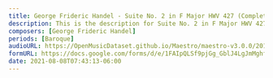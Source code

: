 ```yaml
---
title: George Frideric Handel - Suite No. 2 in F Major HWV 427 (Complete) (1)
description: This is the description for Suite No. 2 in F Major HWV 427 (Complete) by George Frideric Handel
composers: [George Frideric Handel]
periods: [Baroque]
audioURL: https://OpenMusicDataset.github.io/Maestro/maestro-v3.0.0/2017/MIDI-Unprocessed_079_PIANO079_MID--AUDIO-split_07-09-17_Piano-e_1-04_wav--1.midi
formURL: https://docs.google.com/forms/d/e/1FAIpQLSf9pjGg_GblJ4LgJmMghfyDN6UqmCxeq7TdlvSB82jV_6o4UQ/viewform
date: 2021-08-08T07:43:13-06:00
---
```

